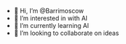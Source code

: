 - 👋 Hi, I’m @Barrimoscow
- 👀 I’m interested in with AI
- 🌱 I’m currently learning AI
- 💞️ I’m looking to collaborate on ideas


<!---
Barrimoscow/Barrimoscow is a ✨ special ✨ repository because its `README.md` (this file) appears on your GitHub profile.
You can click the Preview link to take a look at your changes.
--->
